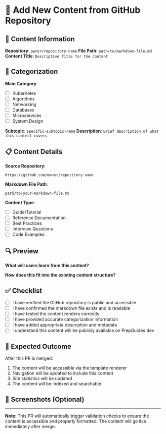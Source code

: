 # 📝 Add New Content from GitHub Repository

## 🎯 Content Information

**Repository**: `owner/repository-name`
**File Path**: `path/to/markdown-file.md`
**Content Title**: `Descriptive Title for the Content`

## 📂 Categorization

**Main Category**: 
- [ ] Kubernetes
- [ ] Algorithms  
- [ ] Networking
- [ ] Databases
- [ ] Microservices
- [ ] System Design

**Subtopic**: `specific-subtopic-name`
**Description**: `Brief description of what this content covers`

## 📋 Content Details

**Source Repository**: 
```
https://github.com/owner/repository-name
```

**Markdown File Path**:
```
path/to/your-markdown-file.md
```

**Content Type**:
- [ ] Guide/Tutorial
- [ ] Reference Documentation
- [ ] Best Practices
- [ ] Interview Questions
- [ ] Code Examples

## 🔍 Preview

**What will users learn from this content?**
<!-- Describe the key learning outcomes -->

**How does this fit into the existing content structure?**
<!-- Explain how this complements existing content -->

## ✅ Checklist

- [ ] I have verified the GitHub repository is public and accessible
- [ ] I have confirmed the markdown file exists and is readable
- [ ] I have tested the content renders correctly
- [ ] I have provided accurate categorization information
- [ ] I have added appropriate description and metadata
- [ ] I understand this content will be publicly available on PrepGuides.dev

## 🚀 Expected Outcome

After this PR is merged:
1. The content will be accessible via the template renderer
2. Navigation will be updated to include this content
3. Site statistics will be updated
4. The content will be indexed and searchable

## 📸 Screenshots (Optional)

<!-- If applicable, add screenshots of the content -->

---

**Note**: This PR will automatically trigger validation checks to ensure the content is accessible and properly formatted. The content will go live immediately after merge.
